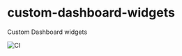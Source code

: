 # custom-dashboard-widgets
Custom Dashboard widgets

![CI](https://github.com/PhilippKuhlmay/custom-dashboard-widgets/workflows/CI/badge.svg)
